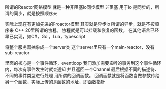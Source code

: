 所谓的Reactor网络模型
就是一种非阻塞io同步模型
非阻塞
用于io
是同步的，所谓的同步，就是按照顺序来

实际上现在有更加先进的Proactor模型
其实就是异步io
所谓的异步，就是不按顺序来
C++ 20里所谓的协程。
协程就是可以挂载和恢复的函数。
在其他语言已经早已实现，如C#，Go ，Lua，typescript

将整个服务器抽象成一个server类
这个server里只有一个main-reactor，没有sub-reactor

里面的核心是一个事件循环，eventloop
我们添加需要监听的事务到这个事件循环内，每次有事件发生时就会通知
并且返回一个Channel
最后根据不同的描述符、不同的事件类型进行处理
用所谓的回调函数。
回调函数就是将函数当做参数传给另一个函数，实际上传的是函数的地址，即函数指针
